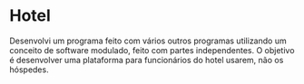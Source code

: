 # Hotel
Desenvolvi um programa feito com vários outros programas utilizando um conceito de software modulado, feito com partes independentes.  O objetivo é desenvolver uma plataforma para funcionários do hotel usarem, não os hóspedes. 
